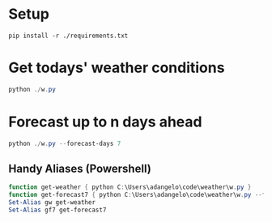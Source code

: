 # Setup

```
pip install -r ./requirements.txt
```

# Get todays' weather conditions

```powershell
python ./w.py
```

# Forecast up to n days ahead

```powershell
python ./w.py --forecast-days 7
```

## Handy Aliases (Powershell)

```powershell
function get-weather { python C:\Users\adangelo\code\weather\w.py }
function get-forecast7 { python C:\Users\adangelo\code\weather\w.py --forecast-days 7 }
Set-Alias gw get-weather
Set-Alias gf7 get-forecast7
```
